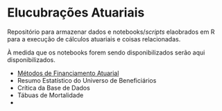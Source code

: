 # Elucubrações Atuariais

Repositório para armazenar dados e notebooks/_scripts_ elaobrados em R para a execução de cálculos atuariais e coisas relacionadas.

À medida que os notebooks forem sendo disponibilizados serão aqui disponibilizados.

* [Métodos de Financiamento Atuarial](https://colab.research.google.com/drive/1WZWnvOeVF6TusKDf9SiozeUgBfIxzpi2?usp=sharing)
* Resumo Estatístico do Universo de Beneficiários
* Crítica da Base de Dados
* Tábuas de Mortalidade
* 
